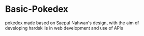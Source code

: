 # Basic-Pokedex
pokedex made based on Saepul Nahwan's design, with the aim of developing hardskills in web development and use of APIs

